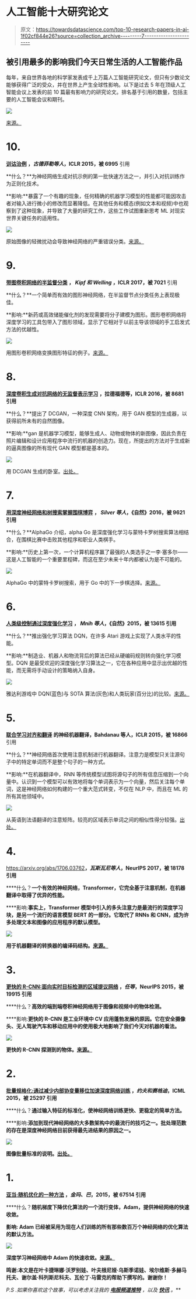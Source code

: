 # 人工智能十大研究论文

> 原文：<https://towardsdatascience.com/top-10-research-papers-in-ai-1f02cf844e26?source=collection_archive---------7----------------------->

## 被引用最多的影响我们今天日常生活的人工智能作品

每年，来自世界各地的科学家发表成千上万篇人工智能研究论文，但只有少数论文能够获得广泛的受众，并在世界上产生全球性影响。以下是过去 5 年在顶级人工智能会议上发表的前 10 篇最有影响力的研究论文。排名基于引用的数量，包括主要的人工智能会议和期刊。

![](img/6093e3edfb9cee1d5838ea8ba22d507f.png)

[来源。](https://www.shutterstock.com/)

# 10.

[**训诂治例**](https://arxiv.org/abs/1412.6572) **，*古德菲勒等人*，ICLR 2015，被 6995** 引用

**什么？**为神经网络生成对抗示例的第一批快速方法之一，并引入对抗训练作为正则化技术。

**影响:**暴露了一个有趣的现象，任何精确的机器学习模型的性能都可能因攻击者对输入进行微小的修改而显著降低。在其他任务和模态(例如文本和视频)中也观察到了这种现象，并导致了大量的研究工作，这些工作试图重新思考 ML 对现实世界关键任务的适用性。

![](img/4e140d89c120290118c48677c6d2d01e.png)

原始图像的轻微扰动会导致神经网络的严重错误分类。[来源。](https://arxiv.org/abs/1412.6572)

# 9.

[**带图卷积网络的半监督分类**](https://arxiv.org/abs/1609.02907) **， *Kipf 和 Welling* ，ICLR 2017，被 7021** 引用

**什么？**一个简单而有效的图形神经网络，在半监督节点分类任务上表现极佳。

**影响:**新药或高效储能催化剂的发现需要将分子建模为图形。图形卷积网络将深度学习的工具包带入了图形领域，显示了它相对于以前主导该领域的手工启发式方法的优越性。

![](img/7f9f83c067f6e248574a2b3c3165a7fb.png)

用图形卷积网络变换图形特征的例子。[来源。](https://arxiv.org/abs/1609.02907)

# 8.

[**深度卷积生成对抗网络的无监督表示学习**](https://arxiv.org/abs/1511.06434) **，拉德福德等，ICLR 2016，被 8681 引用**

**什么？**提出了 DCGAN，一种深度 CNN 架构，用于 GAN 模型的生成器，以获得前所未有的自然图像。

**影响:**gan 是机器学习模型，能够生成人、动物或物体的新图像，因此负责在照片编辑和设计应用程序中流行的机器的创造力。现在，所提出的方法对于生成新的逼真图像的所有现代 GAN 模型都是基本的。

![](img/77770e0eaf61d4614365ed3a210e55e8.png)

用 DCGAN 生成的卧室。[出处。](https://arxiv.org/abs/1511.06434)

# 7.

[**用深度神经网络和树搜索掌握围棋博弈**](https://www.nature.com/articles/nature16961) **， *Silver 等人*，《自然》2016，被 9621 引用**

**什么？**AlphaGo 介绍，alpha Go 是深度强化学习与蒙特卡罗树搜索算法相结合，在围棋比赛中击败其他程序和职业人类棋手。

**影响:**历史上第一次，一个计算机程序赢了最强的人类选手之一李·塞多尔——这是人工智能的一个重要里程碑，而这在至少未来十年内都被认为是不可能的。

![](img/074fe9da47d6cae725c4862a7b2ecf54.png)

AlphaGo 中的蒙特卡罗树搜索，用于 Go 中的下一步棋选择。[来源。](https://www.nature.com/articles/nature16961)

# 6.

[**人类级控制通过深度强化学习**](https://www.nature.com/articles/nature14236) **， *Mnih 等人*，《自然》2015，被 13615 引用**

**什么？**推出强化学习算法 DQN，在许多 Atari 游戏上实现了人类水平的性能。

**影响:**制造业、机器人和物流背后的算法已经从硬编码规则转向强化学习模型。DQN 是最受欢迎的深度强化学习算法之一，它在各种应用中显示出优越的性能，而无需将手动设计的策略纳入自身。

![](img/9d79b190abce23e14001ee1986c5b38f.png)

雅达利游戏中 DQN(蓝色)与 SOTA 算法(灰色)和人类玩家(百分比)的比较。[来源。](https://www.nature.com/articles/nature14236)

# 5.

[**联合学习对齐和翻译**](https://arxiv.org/abs/1409.0473) **的神经机器翻译，Bahdanau 等人，ICLR 2015，被 16866** 引用

**什么？**神经网络首次使用注意机制进行机器翻译。注意力是模型只关注源句子中的特定单词而不是整个句子的一种方式。

**影响:**在机器翻译中，RNN 等传统模型试图将源句子的所有信息压缩到一个向量中。认识到一个模型可以有效地将每个单词表示为一个向量，然后关注每个单词，这是神经网络如何构建的一个重大范式转变，不仅在 NLP 中，而且在 ML 的所有其他领域中。

![](img/97cd6b973db6a3149465fce6470f1278.png)

从英语到法语翻译的注意矩阵。较亮的区域表示单词之间的相似性得分较强。[出处。](https://arxiv.org/abs/1409.0473)

# 4.

<https://arxiv.org/abs/1706.03762>****，*瓦斯瓦尼等人*，NeurIPS 2017，被 18178 引用****

****什么？**一个有效的神经网络，Transformer，它完全基于注意机制，在机器翻译中取得了优异的性能。**

****影响:**事实上，Transformer 模型中引入的多头注意力是最流行的深度学习块，是另一个流行的语言模型 BERT 的一部分。它取代了 RNNs 和 CNN，成为许多处理文本和图像的应用程序的默认模型。**

**![](img/96b60689e1e3d4605283c09932c73c29.png)**

**用于机器翻译的转换器的编译码结构。[来源。](https://arxiv.org/abs/1706.03762)**

# **3.**

**[**更快的 R-CNN:面向实时目标检测的区域提议网络**](https://arxiv.org/abs/1506.01497) **，*任等*，NeurIPS 2015，被 19915 引用****

****什么？**高效的端到端卷积神经网络用于图像和视频中的物体检测。**

****影响:**更快的 R-CNN 是工业环境中 CV 应用蓬勃发展的原因。它在安全摄像头、无人驾驶汽车和移动应用中的使用极大地影响了我们今天对机器的看法。**

**![](img/baa8a5a17c5bf2b73ca50d5532ea2715.png)**

**更快的 R-CNN 探测到的物体。[来源。](https://arxiv.org/abs/1506.01497)**

# **2.**

**[**批量规格化:通过减少内部协变量移位加速深度网络训练**](https://arxiv.org/abs/1502.03167) **，*约夫和赛格迪*，ICML 2015，被 25297 引用****

****什么？**通过输入特征的标准化，使神经网络训练更快、更稳定的简单方法。**

****影响:**添加到现代神经网络的大多数架构中的最流行的技巧之一。批处理范数的存在是深度神经网络目前获得最先进结果的原因之一。**

**![](img/df1391a3d499281f503f06566431da9f.png)**

**图像批量标准的说明。[出处。](https://theaisummer.com/normalization/)**

# **1.**

**[**亚当:随机优化的一种方法**](https://arxiv.org/abs/1412.6980) **，*金玛、巴*，2015，被 67514** 引用**

****什么？**随机梯度下降优化算法的一个流行变体，Adam，提供神经网络的快速收敛。**

****影响:** Adam 已经被采用为现在人们训练的所有那些数百万个神经网络的优化算法的默认方法。**

**![](img/cb0745c42968d8846856b1bf3b9a64a5.png)**

**深度学习神经网络中 Adam 的快速收敛。[来源。](https://arxiv.org/abs/1412.6980)**

**鸣谢:本文是在叶卡捷琳娜·沃罗别娃、叶夫根尼娅·乌斯季诺娃、埃尔维斯·多赫马托夫、谢尔盖·科列斯尼科夫、瓦伦丁·马雷克的帮助下撰写的。谢谢你！**

***P.S .如果你喜欢这个故事，可以考虑关注我的* [***电报频道***](https://t.me/graphML)*[***推特***](https://twitter.com/SergeyI49013776) *，以及* [***快讯***](https://graphml.substack.com/) *。****